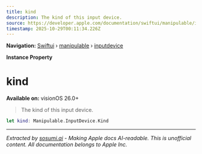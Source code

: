 ```yaml
---
title: kind
description: The kind of this input device.
source: https://developer.apple.com/documentation/swiftui/manipulable/inputdevice/kind-swift.property
timestamp: 2025-10-29T00:11:34.226Z
---
```


**Navigation:** [Swiftui](/documentation/swiftui) › [manipulable](/documentation/swiftui/manipulable) › [inputdevice](/documentation/swiftui/manipulable/inputdevice)

**Instance Property**

# kind

**Available on:** visionOS 26.0+

> The kind of this input device.

```swift
let kind: Manipulable.InputDevice.Kind
```

---

*Extracted by [sosumi.ai](https://sosumi.ai) - Making Apple docs AI-readable.*
*This is unofficial content. All documentation belongs to Apple Inc.*
